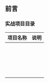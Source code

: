## 前言

### 实战项目目录

| 项目名称 | 说明 |
| -------- | ---- |
|          |      |
|          |      |
|          |      |
|          |      |
|          |      |
|          |      |
|          |      |
|          |      |
|          |      |
|          |      |
|          |      |
|          |      |
|          |      |
|          |      |
|          |      |
|          |      |
|          |      |
|          |      |
|          |      |

